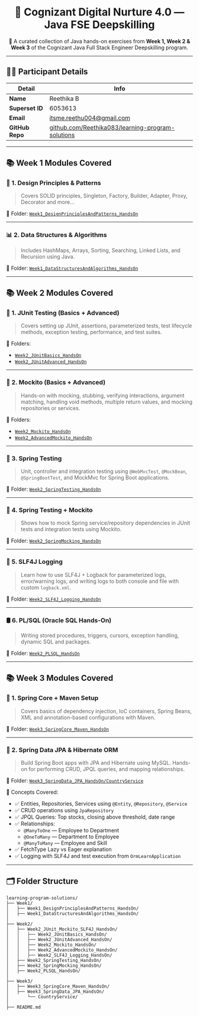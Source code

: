 <h1 align="center">🌟 Cognizant Digital Nurture 4.0 — Java FSE Deepskilling</h1>

<p align="center">
  🚀 A curated collection of Java hands-on exercises from <strong>Week 1, Week 2 & Week 3</strong> of the Cognizant Java Full Stack Engineer Deepskilling program.
</p>

---

## 👩‍💻 Participant Details

| Detail            | Info                                                  |
|-------------------|--------------------------------------------------------|
| **Name**          | Reethika B                                             |
| **Superset ID**   | 6053613                                                |
| **Email**         | [itsme.reethu004@gmail.com](mailto:itsme.reethu004@gmail.com) |
| **GitHub Repo**   | [github.com/Reethika083/learning-program-solutions](https://github.com/Reethika083/learning-program-solutions) |

---

## 📚 Week 1 Modules Covered

### 🔧 1. Design Principles & Patterns
> Covers SOLID principles, Singleton, Factory, Builder, Adapter, Proxy, Decorator and more...

📁 Folder: [`Week1_DesignPrinciplesAndPatterns_HandsOn`](./Week1/Week1_DesignPrinciplesAndPatterns_HandsOn)

---

### 📊 2. Data Structures & Algorithms
> Includes HashMaps, Arrays, Sorting, Searching, Linked Lists, and Recursion using Java.

📁 Folder: [`Week1_DataStructuresAndAlgorithms_HandsOn`](./Week1/Week1_DataStructuresAndAlgorithms_HandsOn)

---

## 📚 Week 2 Modules Covered

### 🧪 1. JUnit Testing (Basics + Advanced)
> Covers setting up JUnit, assertions, parameterized tests, test lifecycle methods, exception testing, performance, and test suites.

📁 Folders:
- [`Week2_JUnitBasics_HandsOn`](./Week2/Week2_JUnit_Mockito_SLF4J_HandsOn/Week2_JUnitBasics_HandsOn)
- [`Week2_JUnitAdvanced_HandsOn`](./Week2/Week2_JUnit_Mockito_SLF4J_HandsOn/Week2_JUnitAdvanced_HandsOn)

---

### 🤖 2. Mockito (Basics + Advanced)
> Hands-on with mocking, stubbing, verifying interactions, argument matching, handling void methods, multiple return values, and mocking repositories or services.

📁 Folders:
- [`Week2_Mockito_HandsOn`](./Week2/Week2_JUnit_Mockito_SLF4J_HandsOn/Week2_Mockito_HandsOn)
- [`Week2_AdvancedMockito_HandsOn`](./Week2/Week2_JUnit_Mockito_SLF4J_HandsOn/Week2_AdvancedMockito_HandsOn)

---

### 🌱 3. Spring Testing
> Unit, controller and integration testing using `@WebMvcTest`, `@MockBean`, `@SpringBootTest`, and MockMvc for Spring Boot applications.

📁 Folder: [`Week2_SpringTesting_HandsOn`](./Week2/Week2_SpringTesting_HandsOn)

---

### 🔁 4. Spring Testing + Mockito
> Shows how to mock Spring service/repository dependencies in JUnit tests and integration tests using Mockito.

📁 Folder: [`Week2_SpringMocking_HandsOn`](./Week2/Week2_SpringMocking_HandsOn)

---

### 📢 5. SLF4J Logging
> Learn how to use SLF4J + Logback for parameterized logs, error/warning logs, and writing logs to both console and file with custom `logback.xml`.

📁 Folder: [`Week2_SLF4J_Logging_HandsOn`](./Week2/Week2_JUnit_Mockito_SLF4J_HandsOn/Week2_SLF4J_Logging_HandsOn)

---

### 🛢 6. PL/SQL (Oracle SQL Hands-On)
> Writing stored procedures, triggers, cursors, exception handling, dynamic SQL and packages.

📁 Folder: [`Week2_PLSQL_HandsOn`](./Week2/Week2_PLSQL_HandsOn)

---

## 📚 Week 3 Modules Covered

### 🔌 1. Spring Core + Maven Setup
> Covers basics of dependency injection, IoC containers, Spring Beans, XML and annotation-based configurations with Maven.

📁 Folder: [`Week3_SpringCore_Maven_HandsOn`](./Week3/Week3_SpringCore_Maven_HandsOn)

---

### 🌿 2. Spring Data JPA & Hibernate ORM
> Build Spring Boot apps with JPA and Hibernate using MySQL. Hands-on for performing CRUD, JPQL queries, and mapping relationships.

📁 Folder: [`Week3_SpringData_JPA_HandsOn/CountryService`](./Week3/Week3_SpringData_JPA_HandsOn/CountryService)

📌 Concepts Covered:
- ✅ Entities, Repositories, Services using `@Entity`, `@Repository`, `@Service`
- ✅ CRUD operations using `JpaRepository`
- ✅ JPQL Queries: Top stocks, closing above threshold, date range
- ✅ Relationships:
  - `@ManyToOne` — Employee to Department
  - `@OneToMany` — Department to Employee
  - `@ManyToMany` — Employee and Skill
- ✅ FetchType Lazy vs Eager explanation
- ✅ Logging with SLF4J and test execution from `OrmLearnApplication`

---

## 🗂️ Folder Structure

```plaintext
learning-program-solutions/
├── Week1/
│   ├── Week1_DesignPrinciplesAndPatterns_HandsOn/
│   ├── Week1_DataStructuresAndAlgorithms_HandsOn/
│
├── Week2/
│   ├── Week2_JUnit_Mockito_SLF4J_HandsOn/
│   │   ├── Week2_JUnitBasics_HandsOn/
│   │   ├── Week2_JUnitAdvanced_HandsOn/
│   │   ├── Week2_Mockito_HandsOn/
│   │   ├── Week2_AdvancedMockito_HandsOn/
│   │   ├── Week2_SLF4J_Logging_HandsOn/
│   ├── Week2_SpringTesting_HandsOn/
│   ├── Week2_SpringMocking_HandsOn/
│   ├── Week2_PLSQL_HandsOn/
│
├── Week3/
│   ├── Week3_SpringCore_Maven_HandsOn/
│   ├── Week3_SpringData_JPA_HandsOn/
│       └── CountryService/
│
├── README.md
